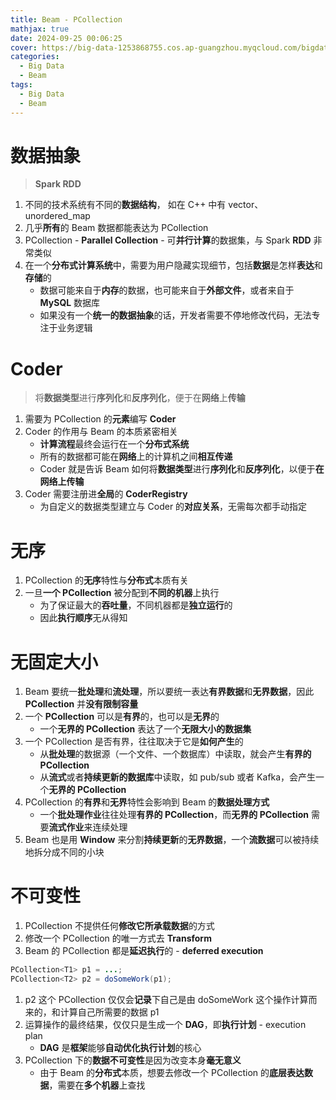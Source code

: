 ```yaml
---
title: Beam - PCollection
mathjax: true
date: 2024-09-25 00:06:25
cover: https://big-data-1253868755.cos.ap-guangzhou.myqcloud.com/bigdata-beam-pcollection.png
categories:
  - Big Data
  - Beam
tags:
  - Big Data
  - Beam
---
```


# 数据抽象

> **Spark RDD**

1. 不同的技术系统有不同的**数据结构**， 如在 C++  中有 vector、unordered_map
2. 几乎**所有**的 Beam 数据都能表达为 PCollection
3. PCollection - **Parallel Collection** - 可**并行计算**的数据集，与 Spark **RDD** 非常类似
4. 在一个**分布式计算系统**中，需要为用户隐藏实现细节，包括**数据**是怎样**表达**和**存储**的
   - 数据可能来自于**内存**的数据，也可能来自于**外部文件**，或者来自于 **MySQL** 数据库
   - 如果没有一个**统一的数据抽象**的话，开发者需要不停地修改代码，无法专注于业务逻辑

<!-- more -->

# Coder

> 将**数据类型**进行**序列化**和**反序列化**，便于在**网络**上**传输**

1. 需要为 PCollection 的**元素**编写 **Coder**
2. Coder 的作用与 Beam 的本质紧密相关
   - **计算流程**最终会运行在一个**分布式系统**
   - 所有的数据都可能在**网络**上的计算机之间**相互传递**
   - Coder 就是告诉 Beam 如何将**数据类型**进行**序列化**和**反序列化**，以便于**在网络上传输**
3. Coder 需要注册进**全局**的 **CoderRegistry**
   - 为自定义的数据类型建立与 Coder 的**对应关系**，无需每次都手动指定

# 无序

1. PCollection 的**无序**特性与**分布式**本质有关
2. 一旦**一个 PCollection** 被分配到**不同的机器**上执行
   - 为了保证最大的**吞吐量**，不同机器都是**独立运行**的
   - 因此**执行顺序**无从得知

# 无固定大小

1. Beam 要统一**批处理**和**流处理**，所以要统一表达**有界数据**和**无界数据**，因此 **PCollection** 并**没有限制容量**
2. 一个 **PCollection** 可以是**有界**的，也可以是**无界**的
   - 一个**无界的 PCollection** 表达了一个**无限大小的数据集**
3. 一个 PCollection 是否有界，往往取决于它是**如何产生**的
   - 从**批处理**的数据源（一个文件、一个数据库）中读取，就会产生**有界的 PCollection**
   - 从**流式**或者**持续更新的数据库**中读取，如 pub/sub 或者 Kafka，会产生一个**无界的 PCollection**
4. PCollection 的**有界**和**无界**特性会影响到 Beam 的**数据处理方式**
   - 一个**批处理作业**往往处理**有界的 PCollection**，而**无界的 PCollection** 需要**流式作业**来连续处理
5. Beam 也是用 **Window** 来分割**持续更新**的**无界数据**，一个**流数据**可以被持续地拆分成不同的小块

# 不可变性

1. PCollection 不提供任何**修改它所承载数据**的方式
2. 修改一个 PCollection 的唯一方式去 **Transform**
3. Beam 的 PCollection 都是**延迟执行**的 - **deferred execution**

```java
PCollection<T1> p1 = ...;
PCollection<T2> p2 = doSomeWork(p1);
```

1. p2 这个 PCollection 仅仅会**记录**下自己是由 doSomeWork 这个操作计算而来的，和计算自己所需要的数据 p1
2. 运算操作的最终结果，仅仅只是生成一个 **DAG**，即**执行计划** - execution plan
   - **DAG** 是**框架**能够**自动优化执行计划**的核心
3. PCollection 下的**数据不可变性**是因为改变本身**毫无意义**
   - 由于 Beam 的**分布式**本质，想要去修改一个 PCollection 的**底层表达数据**，需要在**多个机器**上查找











